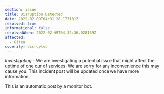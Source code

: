 ```yaml
---
section: issue
title: Disruption Detected
date: 2022-02-09T04:31:28.173101Z
resolved: true
informational: false
resolvedWhen: 2022-02-09T04:32:36.028159Z
affected:
  - Gitea
severity: disrupted
---
```

*Investigating* - We are investigating a potential issue that might affect the uptime of one our of services. We are sorry for any inconvenience this may cause you. This incident post will be updated once we have more information.

This is an automatic post by a monitor bot.
        